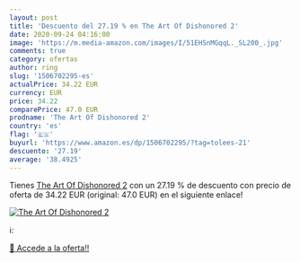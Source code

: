 ```yaml
---
layout: post
title: 'Descuento del 27.19 % en The Art Of Dishonored 2'
date: 2020-09-24 04:16:00
image: 'https://m.media-amazon.com/images/I/51EHSnMGqqL._SL200_.jpg'
comments: true
category: ofertas
author: ring
slug: '1506702295-es'
actualPrice: 34.22 EUR
currency: EUR
price: 34.22
comparePrice: 47.0 EUR
prodname: 'The Art Of Dishonored 2'
country: 'es'
flag: '🇪🇸'
buyurl: 'https://www.amazon.es/dp/1506702295/?tag=tolees-21'
descuento: '27.19'
average: '38.4925'
---
```


Tienes [The Art Of Dishonored 2](https://www.amazon.es/dp/1506702295/?tag=tolees-21) con un 27.19 % de descuento con precio de oferta de 34.22 EUR (original: 47.0 EUR) en el siguiente enlace!

[![The Art Of Dishonored 2](https://m.media-amazon.com/images/I/51EHSnMGqqL._SL200_.jpg)](https://www.amazon.es/dp/1506702295/?tag=tolees-21)

ℹ️:


[🛒 Accede a la oferta!!](https://www.amazon.es/dp/1506702295/?tag=tolees-21)
